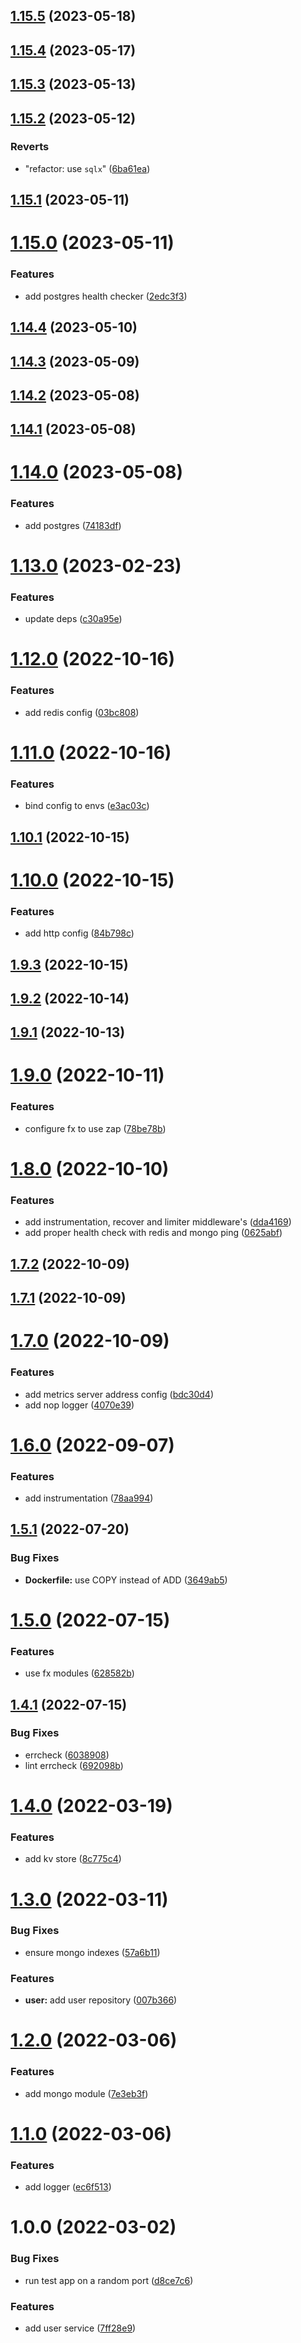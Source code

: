 ## [1.15.5](https://github.com/joaofnds/go-template/compare/v1.15.4...v1.15.5) (2023-05-18)

## [1.15.4](https://github.com/joaofnds/go-template/compare/v1.15.3...v1.15.4) (2023-05-17)

## [1.15.3](https://github.com/joaofnds/go-template/compare/v1.15.2...v1.15.3) (2023-05-13)

## [1.15.2](https://github.com/joaofnds/go-template/compare/v1.15.1...v1.15.2) (2023-05-12)


### Reverts

* "refactor: use `sqlx`" ([6ba61ea](https://github.com/joaofnds/go-template/commit/6ba61ea216b0e561ea134a3d28e52ae3a76cae0e))

## [1.15.1](https://github.com/joaofnds/go-template/compare/v1.15.0...v1.15.1) (2023-05-11)

# [1.15.0](https://github.com/joaofnds/go-template/compare/v1.14.4...v1.15.0) (2023-05-11)


### Features

* add postgres health checker ([2edc3f3](https://github.com/joaofnds/go-template/commit/2edc3f30e778b485890d35da10aed795a78660eb))

## [1.14.4](https://github.com/joaofnds/go-template/compare/v1.14.3...v1.14.4) (2023-05-10)

## [1.14.3](https://github.com/joaofnds/go-template/compare/v1.14.2...v1.14.3) (2023-05-09)

## [1.14.2](https://github.com/joaofnds/go-template/compare/v1.14.1...v1.14.2) (2023-05-08)

## [1.14.1](https://github.com/joaofnds/go-template/compare/v1.14.0...v1.14.1) (2023-05-08)

# [1.14.0](https://github.com/joaofnds/go-template/compare/v1.13.0...v1.14.0) (2023-05-08)


### Features

* add postgres ([74183df](https://github.com/joaofnds/go-template/commit/74183dfe1cac0c7295c0115ef0df191d57f5a7a0))

# [1.13.0](https://github.com/joaofnds/go-template/compare/v1.12.0...v1.13.0) (2023-02-23)


### Features

* update deps ([c30a95e](https://github.com/joaofnds/go-template/commit/c30a95e8fe081d77bbb57ace93bd9e416e2f3b5c))

# [1.12.0](https://github.com/joaofnds/go-template/compare/v1.11.0...v1.12.0) (2022-10-16)


### Features

* add redis config ([03bc808](https://github.com/joaofnds/go-template/commit/03bc8085a3dd220f0f461de4f3c99b3d451a2643))

# [1.11.0](https://github.com/joaofnds/go-template/compare/v1.10.1...v1.11.0) (2022-10-16)


### Features

* bind config to envs ([e3ac03c](https://github.com/joaofnds/go-template/commit/e3ac03cbe26df45f81c2f9f93c16a85fe80bb803))

## [1.10.1](https://github.com/joaofnds/go-template/compare/v1.10.0...v1.10.1) (2022-10-15)

# [1.10.0](https://github.com/joaofnds/go-template/compare/v1.9.3...v1.10.0) (2022-10-15)


### Features

* add http config ([84b798c](https://github.com/joaofnds/go-template/commit/84b798ceb73bfe459244feef67841aefd641edc1))

## [1.9.3](https://github.com/joaofnds/go-template/compare/v1.9.2...v1.9.3) (2022-10-15)

## [1.9.2](https://github.com/joaofnds/go-template/compare/v1.9.1...v1.9.2) (2022-10-14)

## [1.9.1](https://github.com/joaofnds/go-template/compare/v1.9.0...v1.9.1) (2022-10-13)

# [1.9.0](https://github.com/joaofnds/go-template/compare/v1.8.0...v1.9.0) (2022-10-11)


### Features

* configure fx to use zap ([78be78b](https://github.com/joaofnds/go-template/commit/78be78bcf4a186b6dc9ab8615376191ab00ff1dc))

# [1.8.0](https://github.com/joaofnds/go-template/compare/v1.7.2...v1.8.0) (2022-10-10)


### Features

* add instrumentation, recover and limiter middleware's ([dda4169](https://github.com/joaofnds/go-template/commit/dda416925a6e0bea4c3f4029b57283446ca72490))
* add proper health check with redis and mongo ping ([0625abf](https://github.com/joaofnds/go-template/commit/0625abf1f413bf51ef6219ced70ae0106cd3305b))

## [1.7.2](https://github.com/joaofnds/go-template/compare/v1.7.1...v1.7.2) (2022-10-09)

## [1.7.1](https://github.com/joaofnds/go-template/compare/v1.7.0...v1.7.1) (2022-10-09)

# [1.7.0](https://github.com/joaofnds/go-template/compare/v1.6.0...v1.7.0) (2022-10-09)


### Features

* add metrics server address config ([bdc30d4](https://github.com/joaofnds/go-template/commit/bdc30d411dfffe886ab791d6db8105c2462af76e))
* add nop logger ([4070e39](https://github.com/joaofnds/go-template/commit/4070e390f313cb2b1a16093a461ddcfd5f0e4a14))

# [1.6.0](https://github.com/joaofnds/go-template/compare/v1.5.1...v1.6.0) (2022-09-07)


### Features

* add instrumentation ([78aa994](https://github.com/joaofnds/go-template/commit/78aa99477df6e11be734be9883cb10e400bdc445))

## [1.5.1](https://github.com/joaofnds/go-template/compare/v1.5.0...v1.5.1) (2022-07-20)


### Bug Fixes

* **Dockerfile:** use COPY instead of ADD ([3649ab5](https://github.com/joaofnds/go-template/commit/3649ab51c6d4a5149d10bb4f406d5874f10fc97a))

# [1.5.0](https://github.com/joaofnds/go-template/compare/v1.4.1...v1.5.0) (2022-07-15)


### Features

* use fx modules ([628582b](https://github.com/joaofnds/go-template/commit/628582b44d3be29d54c1a3c210b99e30a279290f))

## [1.4.1](https://github.com/joaofnds/go-template/compare/v1.4.0...v1.4.1) (2022-07-15)


### Bug Fixes

* errcheck ([6038908](https://github.com/joaofnds/go-template/commit/603890859cc80404454297070c4f5dfcd4c141b3))
* lint errcheck ([692098b](https://github.com/joaofnds/go-template/commit/692098bbce90040476d251fac27b56a46bbb200c))

# [1.4.0](https://github.com/joaofnds/go-template/compare/v1.3.0...v1.4.0) (2022-03-19)


### Features

* add kv store ([8c775c4](https://github.com/joaofnds/go-template/commit/8c775c484679257654f741ca290ca269bf6c65a0))

# [1.3.0](https://github.com/joaofnds/go-template/compare/v1.2.0...v1.3.0) (2022-03-11)


### Bug Fixes

* ensure mongo indexes ([57a6b11](https://github.com/joaofnds/go-template/commit/57a6b117c950d1540356e332c7ee3bba933e2643))


### Features

* **user:** add user repository ([007b366](https://github.com/joaofnds/go-template/commit/007b3663bc61e0a861ae85ffdbd81b68ca4c5a9e))

# [1.2.0](https://github.com/joaofnds/go-template/compare/v1.1.0...v1.2.0) (2022-03-06)


### Features

* add mongo module ([7e3eb3f](https://github.com/joaofnds/go-template/commit/7e3eb3ffbbf3910ee031ba6c17d08bcf688f49a2))

# [1.1.0](https://github.com/joaofnds/go-template/compare/v1.0.0...v1.1.0) (2022-03-06)


### Features

* add logger ([ec6f513](https://github.com/joaofnds/go-template/commit/ec6f51376ba21c0c96f53135e889262843e7cfc7))

# 1.0.0 (2022-03-02)


### Bug Fixes

* run test app on a random port ([d8ce7c6](https://github.com/joaofnds/go-template/commit/d8ce7c673c9ec49880042104e12963b40413fe32))


### Features

* add user service ([7ff28e9](https://github.com/joaofnds/go-template/commit/7ff28e986e6239316bdcbed6b61a30746cd77a68))
